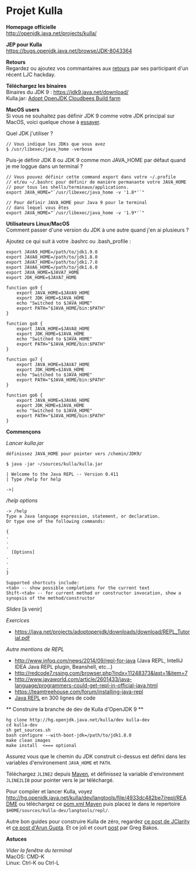 # Projet Kulla

**Homepage officielle** <br/>
http://openjdk.java.net/projects/kulla/

**JEP pour Kulla**<br/>
https://bugs.openjdk.java.net/browse/JDK-8043364

**Retours**  
Regardez ou ajoutez vos commantaires aux [retours](https://docs.google.com/document/d/1b236MW-cliUrmSWyVkBBs460Inh5lLcLvRsOmGThzlg/edit?usp=sharing) par ses participant d'un récent LJC hackday.

**Téléchargez les binaires**  
Binaires du JDK 9 : https://jdk9.java.net/download/<br/>
Kulla.jar: [Adopt OpenJDK Cloudbees Build farm](https://adopt-openjdk.ci.cloudbees.com/view/OpenJDK/job/langtools-1.9-linux-x86_64-kulla-dev/lastSuccessfulBuild/artifact/)

**MacOS users**<br/>
Si vous ne souhaitez pas définir JDK 9 comme votre JDK principal sur MacOS, voici quelque chose à [essayer](http://javapapo.blogspot.com/2013/02/multiple-java-jdks-on-your-macosx.html). 

Quel JDK j'utiliser ?
```
// Vous indique les JDKs que vous avez
$ /usr/libexec/java_home -verbose
```

Puis-je définir JDK 8 ou JDK 9 comme mon JAVA_HOME par défaut quand je me loggue dans un terminal ?

```
// Vous pouvez définir cette command export dans votre ~/.profile
// et/ou ~/.bashrc pour définir de manière permanante votre JAVA_HOME
// pour tous les shells/terminaux/applications.
export JAVA_HOME="`/usr/libexec/java_home -v '1.8*'`"

// Pour définir JAVA_HOME pour Java 9 pour le terminal
// dans lequel vous êtes
export JAVA_HOME="`/usr/libexec/java_home -v '1.9*'`"
```

**Utilisateurs Linux/MacOS**<br/>
Comment passer d'une version du JDK à une autre quand j'en ai plusieurs ?

Ajoutez ce qui suit à votre .bashrc ou .bash_profile :

```
export JAVA9_HOME=/path/to/jdk1.9.0
export JAVA8_HOME=/path/to/jdk1.8.0
export JAVA7_HOME=/path/to/jdk1.7.0
export JAVA6_HOME=/path/to/jdk1.6.0
export JAVA_HOME=$JAVA7_HOME
export JDK_HOME=$JAVA7_HOME
 
function go9 {
    export JAVA_HOME=$JAVA9_HOME
    export JDK_HOME=$JAVA_HOME
    echo "Switched to $JAVA_HOME"
    export PATH="$JAVA_HOME/bin:$PATH"
}

function go8 {
    export JAVA_HOME=$JAVA8_HOME
    export JDK_HOME=$JAVA_HOME
    echo "Switched to $JAVA_HOME"
    export PATH="$JAVA_HOME/bin:$PATH"
}
 
function go7 {
    export JAVA_HOME=$JAVA7_HOME
    export JDK_HOME=$JAVA_HOME
    echo "Switched to $JAVA_HOME"
    export PATH="$JAVA_HOME/bin:$PATH"
}
 
function go6 {
    export JAVA_HOME=$JAVA6_HOME
    export JDK_HOME=$JAVA_HOME
    echo "Switched to $JAVA_HOME"
    export PATH="$JAVA_HOME/bin:$PATH"
}
```

**Commençons**

*Lancer kulla.jar*

```
définissez JAVA_HOME pour pointer vers /chemin/JDK9/
```
```
$ java -jar ~/sources/kulla/kulla.jar
```

```
| Welcome to the Java REPL -- Version 0.411
| Type /help for help

->|
```

*/help options*

```
-> /help
Type a Java language expression, statement, or declaration.
Or type one of the following commands:

{
. 
.
. 
  [Options]
. 
.
. 
}

Supported shortcuts include:
<tab> -- show possible completions for the current text
Shift-<tab> -- for current method or constructor invocation, show a synopsis of the method/constructor
```

*Slides*
[à venir]

*Exercices*<br/>
- https://java.net/projects/adoptopenjdk/downloads/download/REPL_Tutorial.pdf

*Autre mentions de REPL*  
- http://www.infoq.com/news/2014/09/repl-for-java (Java REPL, IntelliJ IDEA Java REPL plugin, Beanshell, etc...)
- http://redcode7.rssing.com/browser.php?indx=11248373&last=1&item=7
- http://www.javaworld.com/article/2601433/java-language/programmers-could-get-repl-in-official-java.html
- https://teamtreehouse.com/forum/installing-java-repl
- [Java REPL](https://github.com/parrt/cs652/blob/master/projects/Java-REPL.md) en 300 lignes de code

** Construire la branche de dev de Kulla d'OpenJDK 9 **

```
hg clone http://hg.openjdk.java.net/kulla/dev kulla-dev
cd kulla-dev
sh get_sources.sh
bash configure --with-boot-jdk=/path/to/jdk1.8.0
make clean images
make install  <=== optional
```

Assurez vous que le chemin du JDK construit ci-dessus est défini dans les variables d'environement ```JAVA_HOME``` et ```PATH```.

Téléchargez ```JLINE2``` depuis [Maven](http://mvnrepository.com/artifact/jline/jline), et définissez la variable d'environment ```JLINE2LIB``` pour pointer vers le jar téléchargé.

Pour compiler et lancer Kulla, voyez http://hg.openjdk.java.net/kulla/dev/langtools/file/4933dc482be7/repl/README ou téléchargez ce [pom.xml Maven](kulla-pom-xml.md) puis placez le dans le repertoire ```$HOME/sources/kulla-dev/langtools/repl/```.

Autre bon guides pour construire Kulla de zéro, regardez [ce post de JClarity](http://www.jclarity.com/2015/04/15/java-9-repl-getting-started-guide/) et [ce post d'Arun Gupta](http://blog.arungupta.me/jdk9-repl-getting-started/). Et ce joli et court [post](https://znurgl.wordpress.com/2015/05/17/jshell-upcoming-java-repl-packed-into-jdk9/) par Greg Bakos.

**Astuces**  

*Vider la fenêtre du terminal*  
 MacOS: CMD-K <br/>
 Linux: Ctrl-K ou Ctrl-L